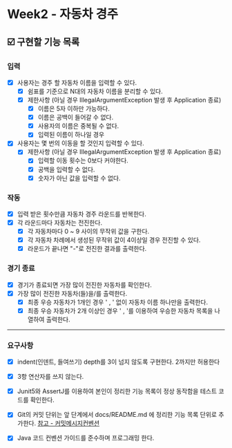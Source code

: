 # Week2 - 자동차 경주

## ☑️ 구현할 기능 목록

### 입력
- [x] 사용자는 경주 할 자동차 이름을 입력할 수 있다.
    - [x] 쉼표를 기준으로 N대의 자동차 이름을 분리할 수 있다.
    - [x] 제한사항 (아닐 경우 IllegalArgumentException 발생 후 Application 종료)
        - [x] 이름은 5자 이하만 가능하다.
        - [x] 이름은 공백이 들어갈 수 없다.
        - [x] 사용자의 이름은 중복될 수 없다.
        - [x] 입력된 이름이 하나일 경우 
- [x] 사용자는 몇 번의 이동을 할 것인지 입력할 수 있다.
    - [x] 제한사항 (아닐 경우 IllegalArgumentException 발생 후 Application 종료)
        - [x] 입력할 이동 횟수는 0보다 커야한다.
        - [x] 공백을 입력할 수 없다.
        - [x] 숫자가 아닌 값을 입력할 수 없다.

### 작동
- [x] 입력 받은 횟수만큼 자동차 경주 라운드를 반복한다.
- [x] 각 라운드마다 자동차는 전진한다.
    - [x] 각 자동차마다 0 ~ 9 사이의 무작위 값을 구한다.
    - [x] 각 자동차 차례에서 생성된 무작위 값이 4이상일 경우 전진할 수 있다.
    - [x] 라운드가 끝나면 "-"로 전진한 결과를 출력한다.

### 경기 종료
- [x] 경기가 종료되면 가장 많이 전진한 자동차를 확인한다.
- [x] 가장 많이 전진한 자동차(들)을/를 출력한다.
    - [x] 최종 우승 자동차가 1개인 경우 ' , ' 없이 자동차 이름 하나만을 출력한다.
    - [x] 최종 우승 자동차가 2개 이상인 경우 ' , '를 이용하여 우승한 자동차 목록을 나열하여 출력한다.

---

### 요구사항
- [x] indent(인덴트, 들여쓰기) depth를 3이 넘지 않도록 구현한다. 2까지만 허용한다
- [x] 3항 연산자를 쓰지 않는다.
- [x] Junit5와 AssertJ를 이용하여 본인이 정리한 기능 목록이 정상 동작함을 테스트 코드를 확인한다.
- [x] Git의 커밋 단위는 앞 단계에서 docs/README.md 에 정리한 기능 목록 단위로 추가한다. [참고 - 커밋메시지컨벤션](https://gist.github.com/stephenparish/9941e89d80e2bc58a153)
- [x] Java 코드 컨벤션 가이드를 준수하며 프로그래밍 한다. 

